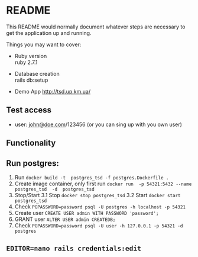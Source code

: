 # README

This README would normally document whatever steps are necessary to get the
application up and running.

Things you may want to cover:


* Ruby version <br>
  ruby 2.7.1

* Database creation <br>
  rails db:setup

* Demo App
  http://tsd.up.km.ua/

## Test access

- user: john@doe.com/123456 (or you can sing up with you own user)

## Functionality



## Run postgres:
1. Run `docker build -t  postgres_tsd -f postgres.Dockerfile .`
2. Create image container, only first run
   `docker run  -p 54321:5432 --name postgres_tsd  -d  postgres_tsd`
3. Stop/Start
   3.1  Stop `docker stop postgres_tsd`
   3.2  Start `docker start postgres_tsd`
4. Check `PGPASSWORD=password psql -U postgres -h localhost -p 54321`
5. Create user `CREATE USER admin WITH PASSWORD 'password';`
6. GRANT user `ALTER USER admin CREATEDB;`
7. Check `PGPASSWORD=password psql -U user -h 127.0.0.1 -p 54321 -d postgres`

## `EDITOR=nano rails credentials:edit`



